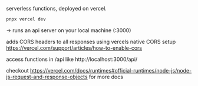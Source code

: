 serverless functions, deployed on vercel.

```bash
pnpx vercel dev
```

-> runs an api server on your local machine (:3000)

adds CORS headers to all responses using vercels native CORS setup https://vercel.com/support/articles/how-to-enable-cors

access functions in /api like http://localhost:3000/api/<function>

checkout https://vercel.com/docs/runtimes#official-runtimes/node-js/node-js-request-and-response-objects for more docs
